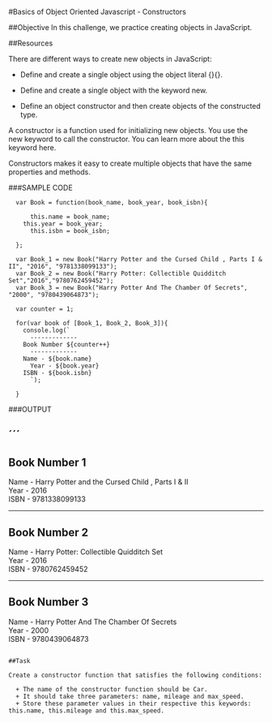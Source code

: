 #Basics of Object Oriented Javascript - Constructors

##Objective 
In this challenge, we practice creating objects in JavaScript.

##Resources 

There are different ways to create new objects in JavaScript:

  + Define and create a single object using the object literal {}{}.  

  + Define and create a single object with the keyword new.  

  + Define an object constructor and then create objects of the constructed type.  

A constructor is a function used for initializing new objects. You use the new keyword to call the constructor. You can learn more about the this keyword here.

Constructors makes it easy to create multiple objects that have the same properties and methods.

###SAMPLE CODE

```
  var Book = function(book_name, book_year, book_isbn){  
  
	  this.name = book_name;  
  	this.year = book_year;  
	  this.isbn = book_isbn;  

  };  
  
  var Book_1 = new Book("Harry Potter and the Cursed Child , Parts I & II", "2016", "9781338099133");  
  var Book_2 = new Book("Harry Potter: Collectible Quidditch Set","2016","9780762459452");  
  var Book_3 = new Book("Harry Potter And The Chamber Of Secrets", "2000", "9780439064873");  

  var counter = 1;  

  for(var book of [Book_1, Book_2, Book_3]){  
  	console.log(`  
	  -------------  
  	Book Number ${counter++}   
	  -------------  
  	Name - ${book.name}  
	  Year - ${book.year}  
  	ISBN - ${book.isbn}  
	  `);  
  
  }  
```

###OUTPUT

´´´
-------------  
Book Number 1  
-------------  
Name - Harry Potter and the Cursed Child , Parts I & II  
Year - 2016  
ISBN - 9781338099133  


-------------  
Book Number 2   
-------------  
Name - Harry Potter: Collectible Quidditch Set   
Year - 2016  
ISBN - 9780762459452  


-------------  
Book Number 3   
-------------  
Name - Harry Potter And The Chamber Of Secrets   
Year - 2000  
ISBN - 9780439064873  
```

##Task

Create a constructor function that satisfies the following conditions:

  + The name of the constructor function should be Car.  
  + It should take three parameters: name, mileage and max_speed.  
  + Store these parameter values in their respective this keywords: this.name, this.mileage and this.max_speed.  

